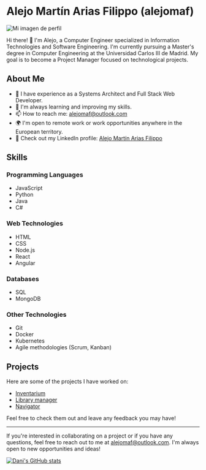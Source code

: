 # Alejo Martín Arias Filippo (alejomaf)

![Mi imagen de perfil](https://avatars.githubusercontent.com/u/44328355?v=4)

Hi there! 👋 I'm Alejo, a Computer Engineer specialized in Information Technologies and Software Engineering. I'm currently pursuing a Master's degree in Computer Engineering at the Universidad Carlos III de Madrid. My goal is to become a Project Manager focused on technological projects.

## About Me

- 🔭 I have experience as a Systems Architect and Full Stack Web Developer.
- 🌱 I'm always learning and improving my skills.
- 📫 How to reach me: [alejomaf@outlook.com](mailto:alejomaf@outlook.com)
- 🌍 I'm open to remote work or work opportunities anywhere in the European territory.
- 💼 Check out my LinkedIn profile: [Alejo Martín Arias Filippo](https://www.linkedin.com/in/alejo-mart%C3%ADn-arias-filippo-870120100/)

## Skills

### Programming Languages

- JavaScript
- Python
- Java
- C#

### Web Technologies

- HTML
- CSS
- Node.js
- React
- Angular

### Databases

- SQL
- MongoDB

### Other Technologies

- Git
- Docker
- Kubernetes
- Agile methodologies (Scrum, Kanban)

## Projects

Here are some of the projects I have worked on:

- [Inventarium]([https://github.com/alejomaf/project1](https://github.com/alejomaf/UAL-Inventarium))
- [Library manager]([https://github.com/alejomaf/project2](https://github.com/alejomaf/LibraryManager))
- [Navigator]([https://github.com/alejomaf/project3](https://github.com/alejomaf/navigator))

Feel free to check them out and leave any feedback you may have!

---

If you're interested in collaborating on a project or if you have any questions, feel free to reach out to me at [alejomaf@outlook.com](mailto:alejomaf@outlook.com). I'm always open to new opportunities and ideas!

[![Dani's GitHub stats](https://github-readme-stats.vercel.app/api?username=alejomaf&count_private=true&theme=buefy&show_icons=true)](https://github.com/anuraghazra/github-readme-stats)


